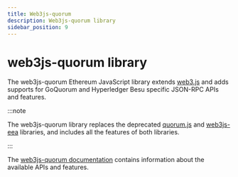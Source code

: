 ```yaml
---
title: Web3js-quorum
description: Web3js-quorum library
sidebar_position: 9
---
```


# web3js-quorum library

The web3js-quorum Ethereum JavaScript library extends [web3.js] and adds supports for GoQuorum and Hyperledger Besu specific JSON-RPC APIs and features.

:::note

The web3js-quorum library replaces the deprecated [quorum.js] and [web3js-eea] libraries, and includes all the features of both libraries.

:::

The [web3js-quorum documentation] contains information about the available APIs and features.

[web3.js]: https://github.com/ChainSafe/web3.js
[quorum.js]: https://github.com/ConsenSys/quorum.js
[web3js-eea]: https://github.com/ConsenSys/web3js-eea
[web3js-quorum documentation]: https://consensys.github.io/web3js-quorum/latest/index.html

